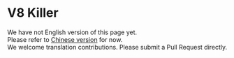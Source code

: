 # V8 Killer

We have not English version of this page yet.  
Please refer to [Chinese version](/zh/) for now.  
We welcome translation contributions. Please submit a Pull Request directly.

